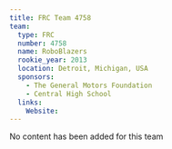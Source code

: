 ```yaml
---
title: FRC Team 4758
team:
  type: FRC
  number: 4758
  name: RoboBlazers
  rookie_year: 2013
  location: Detroit, Michigan, USA
  sponsors:
    - The General Motors Foundation
    - Central High School
  links:
    Website: 
---
```

No content has been added for this team